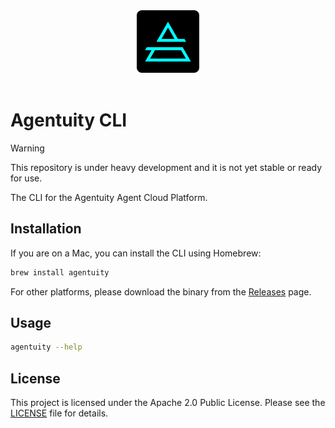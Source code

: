 <div align="center">
    <img src=".github/Agentuity.png" alt="Agentuity" width="100"/>
</div>

<br />

# Agentuity CLI

> [!WARNING]  
> This repository is under heavy development and it is not yet stable or ready for use.

The CLI for the Agentuity Agent Cloud Platform.

## Installation

If you are on a Mac, you can install the CLI using Homebrew:

```bash
brew install agentuity
```

For other platforms, please download the binary from the [Releases](https://github.com/agentuity/cli/releases) page.

## Usage

```bash
agentuity --help
```

## License

This project is licensed under the Apache 2.0 Public License. Please see the [LICENSE](LICENSE.md) file for details.